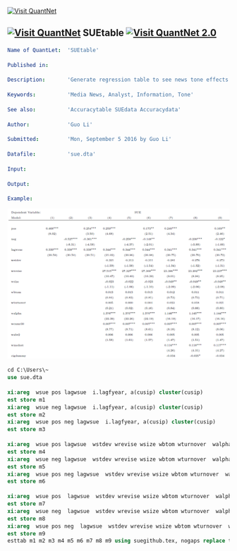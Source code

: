 [<img src="https://github.com/QuantLet/Styleguide-and-Validation-procedure/blob/master/pictures/banner.png" alt="Visit QuantNet">](http://quantlet.de/index.php?p=info)

## [<img src="https://github.com/QuantLet/Styleguide-and-Validation-procedure/blob/master/pictures/qloqo.png" alt="Visit QuantNet">](http://quantlet.de/) **SUEtable** [<img src="https://github.com/QuantLet/Styleguide-and-Validation-procedure/blob/master/pictures/QN2.png" width="60" alt="Visit QuantNet 2.0">](http://quantlet.de/d3/ia)


```yaml
Name of QuantLet:  'SUEtable'

Published in:      

Description:       'Generate regression table to see news tone effects on analyst forecast behavior'

Keywords:          'Media News, Analyst, Information, Tone'

See also:          'Accuracytable SUEdata Accuracydata'

Author:            'Guo Li'

Submitted:         'Mon, September 5 2016 by Guo Li'

Datafile:          'sue.dta'

Input:  

Output:  

Example:           
```


![Picture1](sue.PNG)


```Stata
cd C:\Users\~
use sue.dta

xi:areg  wsue pos lagwsue  i.lagfyear, a(cusip) cluster(cusip)
est store m1
xi:areg  wsue neg lagwsue  i.lagfyear, a(cusip) cluster(cusip)
est store m2
xi:areg  wsue pos neg lagwsue  i.lagfyear, a(cusip) cluster(cusip)
est store m3

xi:areg  wsue pos lagwsue  wstdev wrevise wsize wbtom wturnover  walpha wcumr30 wabr2 i.lagfyear, a(cusip) cluster(cusip)
est store m4
xi:areg  wsue neg lagwsue  wstdev wrevise wsize wbtom wturnover  walpha wcumr30 wabr2  i.lagfyear, a(cusip) cluster(cusip)
est store m5
xi:areg  wsue pos neg lagwsue  wstdev wrevise wsize wbtom wturnover  walpha wcumr30 wabr2 i.lagfyear, a(cusip) cluster(cusip)
est store m6

xi:areg  wsue pos  lagwsue  wstdev wrevise wsize wbtom wturnover  walpha wcumr30 wabr2 wmedest  cigdummy lnum wvolatility wmktret winstown_perc wleverage wmomentumf williquidityf wovercon1 wdiscon1 hardinfo i.lagfyear, a(cusip) cluster(cusip)
est store m7
xi:areg  wsue neg  lagwsue  wstdev wrevise wsize wbtom wturnover  walpha wcumr30 wabr2 wmedest  cigdummy lnum wvolatility wmktret winstown_perc wleverage wmomentumf williquidityf wovercon1 wdiscon1 hardinfo i.lagfyear, a(cusip) cluster(cusip)
est store m8
xi:areg  wsue pos neg  lagwsue  wstdev wrevise wsize wbtom wturnover  walpha wcumr30 wabr2 wmedest  cigdummy lnum wvolatility wmktret winstown_perc wleverage wmomentumf williquidityf wovercon1 wdiscon1 hardinfo i.lagfyear, a(cusip) cluster(cusip)
est store m9
esttab m1 m2 m3 m4 m5 m6 m7 m8 m9 using suegithub.tex, nogaps replace t b(3)  ar2 star (*  0.10  ** 0.05   *** 0.01)












```
